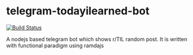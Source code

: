 # telegram-todayilearned-bot

[![Build Status](https://travis-ci.org/inderps/telegram-todayilearned-bot.svg?branch=master)](https://travis-ci.org/vit-/telegram-uz-bot)

A nodejs based telegram bot which shows r/TIL random post. It is written with functional paradigm using ramdajs
